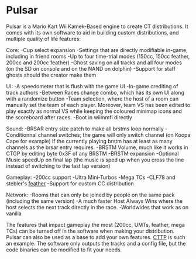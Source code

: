 # Pulsar
Pulsar is a Mario Kart Wii Kamek-Based engine to create CT distributions. It comes with its own software to aid in building custom distributions, and multiple quality of life features:

Core:
-Cup select expansion
-Settings that are directly modifiable in-game, including in friend rooms
-Up to four time-trial modes (150cc, 150cc feather, 200cc and 200cc feather)
-Ghost saving on all tracks and all four modes (on the SD on console and on the NAND on dolphin)
-Support for staff ghosts should the creator make them

UI:
-A speedometer that is flush with the game UI
-In-game crediting of track authors
-Between Races change combo, which has its own UI along with a randomize button
-Team selection, where the host of a room can manually set the team of each player. Moreover, team VS has been edited to play exactly as normal VS while keeping the coloured minimap icons and the scoreboard after races.
-Boot in wiimmfi directly

Sound:
-BRSAR entry size patch to make all brstms loop normally
-Conditionnal channel switches; the game will only switch channel (on Koopa Cape for example) if the currently playing brstm has at least as many channels as the brsar entry requires.
-BRSTM Volume, much like it works in CTGP by editing byte 0x3F of any BRSTM
-BRSTM expansion
-Optional Music speedUp on final lap (the music is sped up when you cross the line instead of switching to the fast lap version)

Gameplay:
-200cc support
-Ultra Mini-Turbos
-Mega TCs
-CLF78 and stebler's [feather](https://wiki.tockdom.com/wiki/Feather_Item)
-Support for custom CC distribution

Network:
-Rooms that can only be joined by people on the same pack (including the same version)
-A much faster Host Always Wins where the host selects the next track directly in the race.
-Worldwides that work as on vanilla


The features that impact gameplay the most (200cc, UMTs, feather, mega TCs) can be turned off in the software when making your distribution.
Pulsar can also be used as a base to add your own features. [CTTP](https://github.com/MelgMKW/CTTP) is such an example. The software only outputs the tracks and a config file, but the code binaries can be modified to fit your needs.
